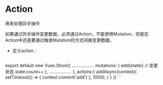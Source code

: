# Action
用来处理异步操作

如果通过异步操作变更数据，必须通过Action，不能使用Mutation，但是在Action中还是要通过触发Mutation的方式间接变更数据。

- 定义action：
    ```
export default new Vuex.Store({
  ………………
  mutations: {
    add(state){
      // 变更状态
      state.count++
    },
    ………………
  },
  actions:{
    addAsync(context){
      setTimeout(() => {
        context.commit('add')
      }, 1000);
    }
  }
})
    ```